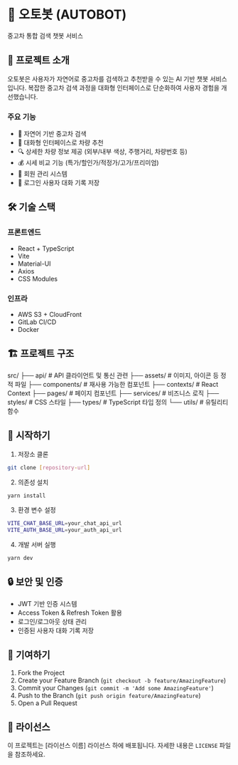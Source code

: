 # 🚗 오토봇 (AUTOBOT)

중고차 통합 검색 챗봇 서비스

## 📝 프로젝트 소개

오토봇은 사용자가 자연어로 중고차를 검색하고 추천받을 수 있는 AI 기반 챗봇 서비스입니다. 복잡한 중고차 검색 과정을 대화형 인터페이스로 단순화하여 사용자 경험을 개선했습니다.

### 주요 기능

- 🤖 자연어 기반 중고차 검색
- 💬 대화형 인터페이스로 차량 추천
- 🔍 상세한 차량 정보 제공 (외부/내부 색상, 주행거리, 차량번호 등)
- 💰 시세 비교 기능 (특가/할인가/적정가/고가/프리미엄)
- 👤 회원 관리 시스템
- 📜 로그인 사용자 대화 기록 저장

## 🛠 기술 스택

### 프론트엔드
- React + TypeScript
- Vite
- Material-UI
- Axios
- CSS Modules

### 인프라
- AWS S3 + CloudFront
- GitLab CI/CD
- Docker

## 🏗 프로젝트 구조

src/
├── api/ # API 클라이언트 및 통신 관련
├── assets/ # 이미지, 아이콘 등 정적 파일
├── components/ # 재사용 가능한 컴포넌트
├── contexts/ # React Context
├── pages/ # 페이지 컴포넌트
├── services/ # 비즈니스 로직
├── styles/ # CSS 스타일
├── types/ # TypeScript 타입 정의
└── utils/ # 유틸리티 함수


## 🚀 시작하기

1. 저장소 클론
```bash
git clone [repository-url]
```

2. 의존성 설치
```bash
yarn install
```

3. 환경 변수 설정
```bash
VITE_CHAT_BASE_URL=your_chat_api_url
VITE_AUTH_BASE_URL=your_auth_api_url
```

4. 개발 서버 실행
```bash
yarn dev
```

## 🔒 보안 및 인증

- JWT 기반 인증 시스템
- Access Token & Refresh Token 활용
- 로그인/로그아웃 상태 관리
- 인증된 사용자 대화 기록 저장

## 🤝 기여하기

1. Fork the Project
2. Create your Feature Branch (`git checkout -b feature/AmazingFeature`)
3. Commit your Changes (`git commit -m 'Add some AmazingFeature'`)
4. Push to the Branch (`git push origin feature/AmazingFeature`)
5. Open a Pull Request

## 📝 라이선스

이 프로젝트는 [라이선스 이름] 라이선스 하에 배포됩니다. 자세한 내용은 `LICENSE` 파일을 참조하세요.